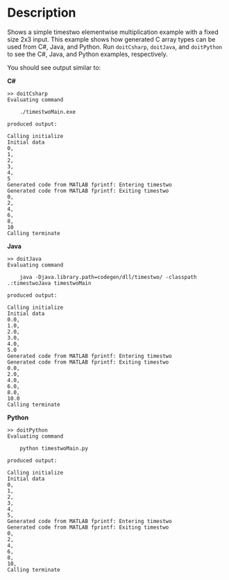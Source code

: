 # Description
Shows a simple timestwo elementwise multiplication example with a
fixed size 2x3 input. This example shows how generated C array types
can be used from C#, Java, and Python. Run `doitCsharp`, `doitJava`,
and `doitPython` to see the C#, Java, and Python examples,
respectively.

You should see output similar to:

**C#**
```
>> doitCsharp
Evaluating command

    ./timestwoMain.exe

produced output:

Calling initialize
Initial data
0,
1,
2,
3,
4,
5
Generated code from MATLAB fprintf: Entering timestwo
Generated code from MATLAB fprintf: Exiting timestwo
0,
2,
4,
6,
8,
10
Calling terminate
```

**Java**
```
>> doitJava
Evaluating command

    java -Djava.library.path=codegen/dll/timestwo/ -classpath .:timestwoJava timestwoMain

produced output:

Calling initialize
Initial data
0.0,
1.0,
2.0,
3.0,
4.0,
5.0
Generated code from MATLAB fprintf: Entering timestwo
Generated code from MATLAB fprintf: Exiting timestwo
0.0,
2.0,
4.0,
6.0,
8.0,
10.0
Calling terminate
```

**Python**
```
>> doitPython
Evaluating command

    python timestwoMain.py

produced output:

Calling initialize
Initial data
0,
1,
2,
3,
4,
5,
Generated code from MATLAB fprintf: Entering timestwo
Generated code from MATLAB fprintf: Exiting timestwo
0,
2,
4,
6,
8,
10,
Calling terminate
```
